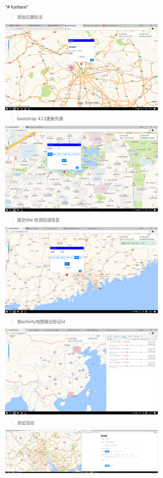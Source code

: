 "# funhere" 

> 添加位置标注

![image](https://raw.githubusercontent.com/s-lion-h/funhere/master/others/image/%E5%B1%8F%E5%B9%95%E6%88%AA%E5%9B%BE(200).png)

> bootstrap 4.1.3更新列表

![image](https://raw.githubusercontent.com/s-lion-h/funhere/master/others/image/%E5%B1%8F%E5%B9%95%E6%88%AA%E5%9B%BE(201).png)

>  提交title 检测回调信息

![image](https://raw.githubusercontent.com/s-lion-h/funhere/master/others/image/%E5%B1%8F%E5%B9%95%E6%88%AA%E5%9B%BE(202).png)

> 按activity地图输出标记id

![image](https://raw.githubusercontent.com/s-lion-h/funhere/master/others/image/%E5%B1%8F%E5%B9%95%E6%88%AA%E5%9B%BE(203).png)

> 添加活动

![image](https://raw.githubusercontent.com/s-lion-h/funhere/master/others/image/%E5%B1%8F%E5%B9%95%E6%88%AA%E5%9B%BE(207).png)
